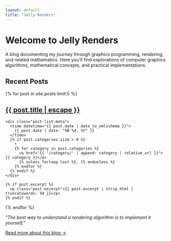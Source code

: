 ```yaml
---
layout: default
title: "Jelly Renders"
---
```


# Welcome to Jelly Renders

A blog documenting my journey through graphics programming, rendering, and related mathematics. Here you'll find explorations of computer graphics algorithms, mathematical concepts, and practical implementations.

## Recent Posts

{% for post in site.posts limit:5 %}
  <article class="post-list-item">
    <h2 class="post-list-title">
      <a href="{{ post.url | relative_url }}">{{ post.title | escape }}</a>
    </h2>
    
    <div class="post-list-meta">
      <time datetime="{{ post.date | date_to_xmlschema }}">
        {{ post.date | date: "%B %d, %Y" }}
      </time>
      {% if post.categories.size > 0 %}
        • 
        {% for category in post.categories %}
          <a href="{{ '/category/' | append: category | relative_url }}">{{ category }}</a>
          {% unless forloop.last %}, {% endunless %}
        {% endfor %}
      {% endif %}
    </div>
    
    {% if post.excerpt %}
      <p class="post-excerpt">{{ post.excerpt | strip_html | truncatewords: 50 }}</p>
    {% endif %}
  </article>
{% endfor %}


*"The best way to understand a rendering algorithm is to implement it yourself."*

[Read more about this blog →](/about/)
